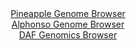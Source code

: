<div id="Pineapple_Genome_Browser" align="center">
  <a href="https://igv.org/app/?sessionURL=blob:zZNda9swGIX_i6BlA8eW7NiODWU4bZrmYy0kzdykFKM4sqPNllxJtpuG_PdpYWM3HTQXGwNdSC.S3nOOHu1BQ4SknIEQ2CZyTYSAAeSWt3NcVgW5xSWRIMxwIYkBBMmIICwlINyDDEuFF7OpPrlVqpKhZVFVdUrMcm5Kx8QlfuUMt9JMeWld8qLAay6w4kJafYEbbtG86bRkjavK1L0d07U2WGELF9WWM8mtirA8afV9ya9SkhPGS5KUdaHoUUCi9WiNGzPDn6J4HqUpkXJCdqPNRTQZRV.cwWI19C5Xi7ubeOHF53OaM6xqQS7ilu.uVFt3uzQed8_sfvUwrm8mLgqKqnfmXJ0PXioqiLxAPuo5Qc.Gno6Gsg15.Z9c60FPdE5nESsCz75fbuPJsjdYXsrG42Qmrpdv.vbBwQAFT2tNAki3wg8RNBzoGa7tdX5MUc.AMNDpCE5B.PhkACVw.k1vf9wDtas0L0CS5_qIjgG42BABwk4AoY.CwHa7fhcGAToYe1CL4u9Fe72YBT60I9v2kowWSsO8SSSrpIkZM5s0M_PXE7N0x8PxnUJlsLsdYuin9mhOvmLYF2P5hywNoFsfn08bfY.if0Lde4SYan0qatvnctwfPaT6e02HV5M4WC3vIhFN..794PObAfW03dPCybgosdL7dUUvf_LWYEExU7rQUEnXtKBqF.sceQtCZDsaW5DygmsOgcjXH6ABDeTCj7_xdA5Ph.8-">Pineapple Genome Browser</a>
</div>
<div id="Alphonso_Genome_Browser" align="center">
  <a href="https://igv.org/app/?sessionURL=blob:zZJba9swGIb_i6BlA8e2fIwNYThpTmu7LM1SZynFKI5sK7MlV1LO5L9PCxu76aC52BjoQvrQ4f0ePUewwVwQRkEILB26OoRAA6Jg2wmq6hJ_QhUWIMxQKbAGOM4wxzTFIDyCDAmJpg936mQhZS1CwyCyblSI5kwXto4qdGAUbYWessrosLJEC8aRZFwYbY42zCD5prHFC1TXunrb1l1jiSQyUFkXjApm1JjmyVbdl_wqJTmmrMJJtS4lOQdIVB6Vcaln6EMUT6I0xULc4v1w2Ypuh9Gj3Z3O.15nPh0N4qkXX09ITpFcc9yarRxq7V8.DuwF5W0af9mifezMPgune2XfXHd3NeFYtKAPm3bQtHxHgSF0iXf_U89qkAv79iaDQMzunBFtd_IuIY_95uR.UKzEaPxq3y44aaBk6Vp5ANKC.yE0Ndv0NNfyGj.msKmZZqDocEZA.PSsAclR.k1tfzoCua.VLUDgl_VZHA0wvsQchI3ANH0YBJbr.I4ZBPCkHcGal38PbW_6EPimFVmWl2SklErlZSJoLXREqb5JMz0_XMiyDzMq3FU82PWGvmxHh.6ouLJ6nlw1v7JXaXqKgHr8_IGq1bdk.ifevSWILheXynZTr8Yrnhc5rOf3Y86oTQaki6PJ_M94LkOTMV4hqfarilr.9G2DOEFUqsKGCLIgJZH7WFFkWxBCy1bagpSVTHkIeL54Z2qmBl3z_W897dPz6Ts-">Alphonso Genome Browser</a>
</div>


<div id="DAF_Genomics_Browser" align="center">
  <a href="https://igv.org/app/?sessionURL=blob:tZFra9swFIb_i6D9ZDu27MQXCMNts7ZL2doaJ71QgmYfxSaW5Ery3DTkv0.4LYNdGIMOJCFxLu.r8.zQN5CqFhwlCDve2PE8ZCFViT4jrG3gM2GgUEJJo8BCEihI4AWgZIcoUZrk1xemstK6VcloVBJqr4ELVhfKUb5DWluJTldgUm3sEEaeBSe9cgrBTLImI9K0leBKjEhRgFK2O2qBr1c9McdbbDW0hBXrGl0PqitjwhgrHUqM25qX8PQXI_9B2az6Q7rM0qF.DtvzcprOz9OFP8vvTifHd_mXs2U.WR5m9ZoT3UmYthBuyypqZosLeeIdu5fpkbx5PNM97Q_8k8PZU1tLUFMv9CI_jnCE0d5CjSg6gwAVlfQSL7BCHFk4COzXqz.emBlIUaPk_sFCWpJiY9Lvd0hvWwMKKXjsBmYWErIEiRI7dt3Qi2M8DsLAjWNvb.1QJ5t3Jvkxv45DF6cYT5yvhBl9WjfD.IzQr8H3wvhTZ7P_FdMBPsr4.lM8fz6ll7fL7GqxuaJ0xm5vNrL4LSjf.P_jx6iQjGgTenm.YiGN0WPA9Q8u_v5h_x0-">DAF Genomics Browser</a>
</div>
